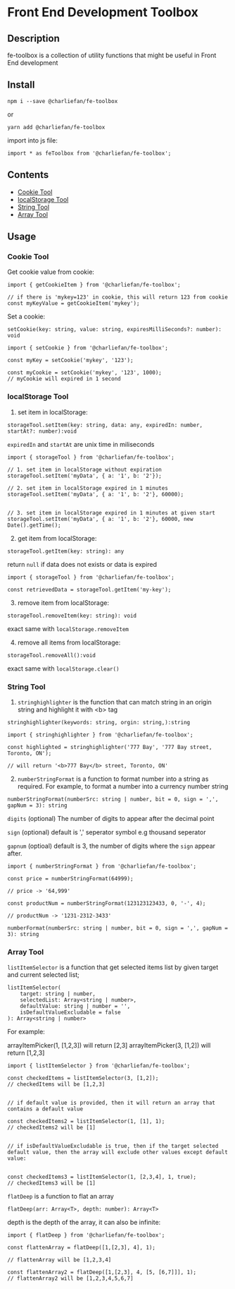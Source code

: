 # Front End Development Toolbox

## Description

fe-toolbox is a collection of utility functions that might be useful in Front End development

## Install

```
npm i --save @charliefan/fe-toolbox
```

or

```
yarn add @charliefan/fe-toolbox
```

import into js file:

```
import * as feToolbox from '@charliefan/fe-toolbox';
```

## Contents

-   [Cookie Tool](#cookie-tool)
-   [localStorage Tool](#localStorage-tool)
-   [String Tool](#String-Tool)
-   [Array Tool](#Array-Tool)

## Usage

### Cookie Tool

Get cookie value from cookie:

```
import { getCookieItem } from '@charliefan/fe-toolbox';

// if there is 'mykey=123' in cookie, this will return 123 from cookie
const myKeyValue = getCookieItem('mykey');
```

Set a cookie:

`setCookie(key: string, value: string, expiresMilliSeconds?: number): void`

```
import { setCookie } from '@charliefan/fe-toolbox';

const myKey = setCookie('mykey', '123');

const myCookie = setCookie('mykey', '123', 1000);
// myCookie will expired in 1 second
```

### localStorage Tool

1. set item in localStorage:

`storageTool.setItem(key: string, data: any, expiredIn: number, startAt?: number):void`

`expiredIn` and `startAt` are unix time in miliseconds

```
import { storageTool } from '@charliefan/fe-toolbox';

// 1. set item in localStorage without expiration
storageTool.setItem('myData', { a: '1', b: '2'});

// 2. set item in localStorage expired in 1 minutes
storageTool.setItem('myData', { a: '1', b: '2'}, 60000);


// 3. set item in localStorage expired in 1 minutes at given start
storageTool.setItem('myData', { a: '1', b: '2'}, 60000, new Date().getTime();
```

2. get item from localStorage:

`storageTool.getItem(key: string): any`

return `null` if data does not exists or data is expired

```
import { storageTool } from '@charliefan/fe-toolbox';

const retrievedData = storageTool.getItem('my-key');
```

3. remove item from localStorage:

`storageTool.removeItem(key: string): void`

exact same with `localStorage.removeItem`

4. remove all items from localStorage:

`storageTool.removeAll():void`

exact same with `localStorage.clear()`

### String Tool

1. `stringhighlighter` is the function that can match string in an origin string and highlight it with \<b> tag

`stringhighlighter(keywords: string, orgin: string,):string`

```
import { stringhighlighter } from '@charliefan/fe-toolbox';

const highlighted = stringhighlighter('777 Bay', '777 Bay street, Toronto, ON');

// will return '<b>777 Bay</b> street, Toronto, ON'
```

2. `numberStringFormat` is a function to format number into a string as required. For example, to format a number into a currency number string

`numberStringFormat(numberSrc: string | number, bit = 0, sign = ',', gapNum = 3): string`

`digits` (optional) The number of digits to appear after the decimal point

`sign` (optional) default is ',' seperator symbol e.g thousand seperator

`gapnum` (optioal) default is 3, the number of digits where the `sign` appear after.

```
import { numberStringFormat } from '@charliefan/fe-toolbox';

const price = numberStringFormat(64999);

// price -> '64,999'

const productNum = numberStringFormat(123123123433, 0, '-', 4);

// productNum -> '1231-2312-3433'
```

`numberFormat(numberSrc: string | number, bit = 0, sign = ',', gapNum = 3): string`

### Array Tool

`listItemSelector` is a function that get selected items list by given target and current selected list;

```
listItemSelector(
    target: string | number,
    selectedList: Array<string | number>,
    defaultValue: string | number = '',
    isDefaultValueExcludable = false
): Array<string | number>
```

For example:

arrayItemPicker(1, [1,2,3]) will return [2,3]
arrayItemPicker(3, [1,2]) will return [1,2,3]

```
import { listItemSelector } from '@charliefan/fe-toolbox';

const checkedItems = listItemSelector(3, [1,2]);
// checkedItems will be [1,2,3]


// if default value is provided, then it will return an array that contains a default value

const checkedItems2 = listItemSelector(1, [1], 1);
// checkedItems2 will be [1]


// if isDefaultValueExcludable is true, then if the target selected default value, then the array will exclude other values except default value:


const checkedItems3 = listItemSelector(1, [2,3,4], 1, true);
// checkedItems3 will be [1]
```

`flatDeep` is a function to flat an array

`flatDeep(arr: Array<T>, depth: number): Array<T>`

depth is the depth of the array, it can also be infinite:

```
import { flatDeep } from '@charliefan/fe-toolbox';

const flattenArray = flatDeep([1,[2,3], 4], 1);

// flattenArray will be [1,2,3,4]

const flattenArray2 = flatDeep([1,[2,3], 4, [5, [6,7]]], 1);
// flattenArray2 will be [1,2,3,4,5,6,7]
```
